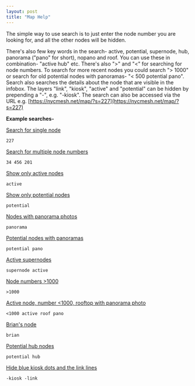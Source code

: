 ```yaml
---
layout: post
title: "Map Help"
---
```


The simple way to use search is to just enter the node number you are looking for, and all the other nodes will be hidden.

There's also few key words in the search- active, potential, supernode, hub, panorama ("pano" for short), nopano and roof. You can use these in combination- "active hub" etc. There's also ">" and "<" for searching for node numbers. To search for more recent nodes you could search "> 1000" or search for old potential nodes with panoramas- "< 500 potential pano". Search also searches the details about the node that are visible in the infobox. The layers "link", "kiosk", "active" and "potential" can be hidden by prepending a "-", e.g. "-kiosk". The search can also be accessed via the URL e.g. [https://nycmesh.net/map/?s=227](https://nycmesh.net/map/?s=227)


**Example searches-**

[Search for single node](https://nycmesh.net/map/?s=227)

```
227
```

[Search for multiple node numbers](https://nycmesh.net/map/?s=34+456+201)

```
34 456 201
```

[Show only active nodes](https://nycmesh.net/map/?s=active)

```
active
```

[Show only potential nodes](https://nycmesh.net/map/?s=potential)

```
potential
```

[Nodes with panorama photos](https://nycmesh.net/map/?s=pano)

```
panorama
```

[Potential nodes with panoramas](https://nycmesh.net/map/?s=potential+pano)

```
potential pano
```

[Active supernodes](https://nycmesh.net/map/?s=supernode+active)

```
supernode active
```

[Node numbers >1000](https://nycmesh.net/map/?s=>1000)

```
>1000
```

[Active node, number <1000, rooftop with panorama photo](https://nycmesh.net/map/?s=<1000+active+roof+pano)

```
<1000 active roof pano
```

[Brian's node](https://nycmesh.net/map/?s=brian)

```
brian
```

[Potential hub nodes](https://nycmesh.net/map/?s=potential+hub)

```
potential hub
```

[Hide blue kiosk dots and the link lines](https://nycmesh.net/map/?s=-kiosk+-link)

```
-kiosk -link
```




 

